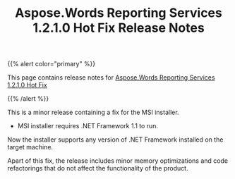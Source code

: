 ﻿---
title: Aspose.Words Reporting Services 1.2.1.0 Hot Fix Release Notes
second_title: Aspose.Words for Reporting Services
articleTitle: Aspose.Words Reporting Services 1.2.1.0 Hot Fix Release Notes
linktitle: Aspose.Words Reporting Services 1.2.1.0 Hot Fix Release Notes
description: "Aspose.Words Reporting Services 1.2.1.0 Hot Fix Release Notes – the latest updates and fixes."
type: docs
weight: 150
url: /reportingservices/aspose-words-reporting-services-1-2-1-0-hot-fix-release-notes/
---

{{% alert color="primary" %}}

This page contains release notes for [Aspose.Words Reporting Services 1.2.1.0 Hot Fix](https://downloads.aspose.com/words/reportingservices/new-releases/aspose.words-reporting-services-1.2.1.0-hot-fix/)

{{% /alert %}}

This is a minor release containing a fix for the MSI installer.

- MSI installer requires .NET Framework 1.1 to run.

Now the installer supports any version of .NET Framework installed on the target machine.

Apart of this fix, the release includes minor memory optimizations and code refactorings that do not affect the functionality of the product.
